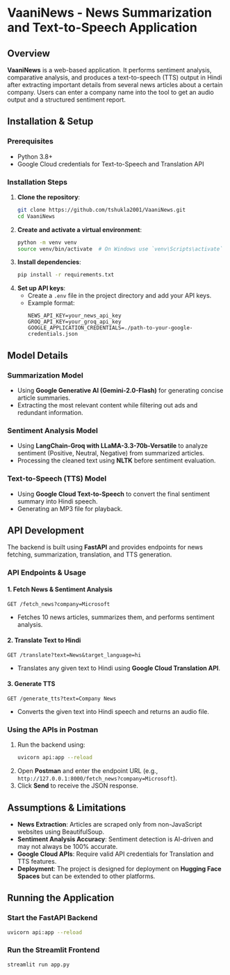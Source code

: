 # VaaniNews - News Summarization and Text-to-Speech Application

## Overview
**VaaniNews** is a web-based application. It performs sentiment analysis, comparative analysis, and produces a text-to-speech (TTS) output in Hindi after extracting important details from several news articles about a certain company.  Users can enter a company name into the tool to get an audio output and a structured sentiment report.

## Installation & Setup
### Prerequisites
- Python 3.8+
- Google Cloud credentials for Text-to-Speech and Translation API

### Installation Steps
1. **Clone the repository**:
   ```bash
   git clone https://github.com/tshukla2001/VaaniNews.git
   cd VaaniNews
   ```
2. **Create and activate a virtual environment**:
   ```bash
   python -m venv venv
   source venv/bin/activate  # On Windows use `venv\Scripts\activate`
   ```
3. **Install dependencies**:
   ```bash
   pip install -r requirements.txt
   ```
4. **Set up API keys**:
   - Create a `.env` file in the project directory and add your API keys.
   - Example format:
     ```env
     NEWS_API_KEY=your_news_api_key
     GROQ_API_KEY=your_groq_api_key
     GOOGLE_APPLICATION_CREDENTIALS=./path-to-your-google-credentials.json
     ```

## Model Details
### **Summarization Model**
- Using **Google Generative AI (Gemini-2.0-Flash)** for generating concise article summaries.
- Extracting the most relevant content while filtering out ads and redundant information.

### **Sentiment Analysis Model**
- Using **LangChain-Groq with LLaMA-3.3-70b-Versatile** to analyze sentiment (Positive, Neutral, Negative) from summarized articles.
- Processing the cleaned text using **NLTK** before sentiment evaluation.

### **Text-to-Speech (TTS) Model**
- Using **Google Cloud Text-to-Speech** to convert the final sentiment summary into Hindi speech.
- Generating an MP3 file for playback.

## API Development
The backend is built using **FastAPI** and provides endpoints for news fetching, summarization, translation, and TTS generation.

### **API Endpoints & Usage**
#### **1. Fetch News & Sentiment Analysis**
```http
GET /fetch_news?company=Microsoft
```
- Fetches 10 news articles, summarizes them, and performs sentiment analysis.

#### **2. Translate Text to Hindi**
```http
GET /translate?text=News&target_language=hi
```
- Translates any given text to Hindi using **Google Cloud Translation API**.

#### **3. Generate TTS**
```http
GET /generate_tts?text=Company News
```
- Converts the given text into Hindi speech and returns an audio file.

### **Using the APIs in Postman**
1. Run the backend using:
   ```bash
   uvicorn api:app --reload
   ```
2. Open **Postman** and enter the endpoint URL (e.g., `http://127.0.0.1:8000/fetch_news?company=Microsoft`).
3. Click **Send** to receive the JSON response.

## Assumptions & Limitations
- **News Extraction**: Articles are scraped only from non-JavaScript websites using BeautifulSoup.
- **Sentiment Analysis Accuracy**: Sentiment detection is AI-driven and may not always be 100% accurate.
- **Google Cloud APIs**: Require valid API credentials for Translation and TTS features.
- **Deployment**: The project is designed for deployment on **Hugging Face Spaces** but can be extended to other platforms.

## Running the Application
### Start the FastAPI Backend
```bash
uvicorn api:app --reload
```
### Run the Streamlit Frontend
```bash
streamlit run app.py
```
